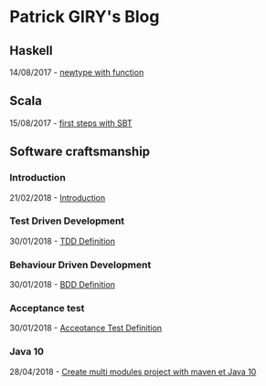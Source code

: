 # Patrick GIRY's Blog

## Haskell

14/08/2017 - [newtype with function](https://github.com/PatrickGIRY/NewtypeFunc)

## Scala

15/08/2017 - [first steps with SBT](scala/sbt/first-steps-with-sbt.md)

## Software craftsmanship
### Introduction

21/02/2018 - [Introduction](SoftwareCraftsmanship/software-craftsmanship.md)

### Test Driven Development

30/01/2018 - [TDD Definition](SoftwareCraftsmanship/TestDrivenDevelopment/TDD_definition.md)

### Behaviour Driven Development

30/01/2018 - [BDD Definition](SoftwareCraftsmanship/BehaviourDrivenDevelopment/BDD_definition.md)

### Acceptance test

30/01/2018 - [Acceotance Test Definition](SoftwareCraftsmanship/AcceptanceTest/AT_definition.md)

### Java 10

28/04/2018 - [Create multi modules project with maven et Java 10]()
